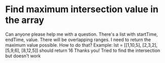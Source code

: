 
# Find maximum intersection value in the array

Can anyone please help me with a question.
There's a list with startTime, endTime, value. There will be overlapping ranges. I need to return the maximum value possible. How to do that?
Example: lst = [[1,10,5], [2,3,2], [5,9,6], [8,12,5]] should return 16
Thanks you!
Tried to find the intersection but doesn't work

        